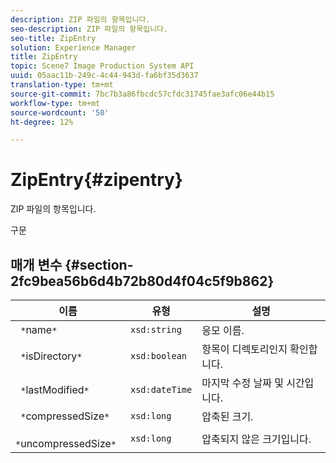 ```yaml
---
description: ZIP 파일의 항목입니다.
seo-description: ZIP 파일의 항목입니다.
seo-title: ZipEntry
solution: Experience Manager
title: ZipEntry
topic: Scene7 Image Production System API
uuid: 05aac11b-249c-4c44-943d-fa6bf35d3637
translation-type: tm+mt
source-git-commit: 7bc7b3a86fbcdc57cfdc31745fae3afc06e44b15
workflow-type: tm+mt
source-wordcount: '50'
ht-degree: 12%

---
```



# ZipEntry{#zipentry}

ZIP 파일의 항목입니다.

구문

## 매개 변수 {#section-2fc9bea56b6d4b72b80d4f04c5f9b862}

| 이름 | 유형 | 설명 |
|---|---|---|
| ` *`name`*` | `xsd:string` | 응모 이름. |
| ` *`isDirectory`*` | `xsd:boolean` | 항목이 디렉토리인지 확인합니다. |
| ` *`lastModified`*` | `xsd:dateTime` | 마지막 수정 날짜 및 시간입니다. |
| ` *`compressedSize`*` | `xsd:long` | 압축된 크기. |
| ` *`uncompressedSize`*` | `xsd:long` | 압축되지 않은 크기입니다. |

